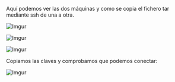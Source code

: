 Aquí podemos ver las dos máquinas y como se copia el fichero tar mediante ssh de una a otra.

![Imgur](http://i.imgur.com/8GW8cue.png)

![Imgur](http://i.imgur.com/vkfu9j3.png)

![Imgur](http://i.imgur.com/77lRuJV.png)

Copiamos las claves y comprobamos que podemos conectar:

![Imgur](http://i.imgur.com/yr3NxQW.png)
